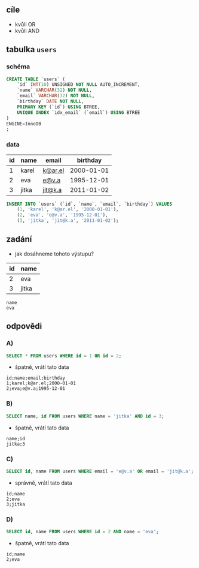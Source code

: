 ## cíle

 - kvůli OR
 - kvůli AND

## tabulka `users`

### schéma

```sql
CREATE TABLE `users` (
	`id` INT(10) UNSIGNED NOT NULL AUTO_INCREMENT,
	`name` VARCHAR(32) NOT NULL,
	`email` VARCHAR(32) NOT NULL,
	`birthday` DATE NOT NULL,
	PRIMARY KEY (`id`) USING BTREE,
	UNIQUE INDEX `idx_email` (`email`) USING BTREE
)
ENGINE=InnoDB
;
```

### data

| id  | name  | email   | birthday   |
|-----|-------|---------|------------|
| 1   | karel | k@ar.el | 2000-01-01 |
| 2   | eva   | e@v.a   | 1995-12-01 |
| 3   | jitka | jit@k.a | 2011-01-02 |

```sql
INSERT INTO `users` (`id`, `name`, `email`, `birthday`) VALUES
	(1, 'karel', 'k@ar.el', '2000-01-01'),
	(2, 'eva', 'e@v.a', '1995-12-01'),
	(3, 'jitka', 'jit@k.a', '2011-01-02');
```

## zadání

- jak dosáhneme tohoto výstupu?

| id  | name  |
|-----|-------|
| 2   | eva   |
| 3   | jitka |

```
name
eva
```

## odpovědi

### A)

```sql
SELECT * FROM users WHERE id = 1 OR id = 2;
```

- špatně, vrátí tato data

```
id;name;email;birthday
1;karel;k@ar.el;2000-01-01
2;eva;e@v.a;1995-12-01
```

### B)

```sql
SELECT name, id FROM users WHERE name = 'jitka' AND id = 3; 
```

- špatně, vrátí tato data

```
name;id
jitka;3
```

### C)

```sql
SELECT id, name FROM users WHERE email = 'e@v.a' OR email = 'jit@k.a'; 
```

- správně, vrátí tato data

```
id;name
2;eva
3;jitka
```


### D)

```sql
SELECT id, name FROM users WHERE id = 2 AND name = 'eva';  
```

- špatně, vrátí tato data

```
id;name
2;eva
```
